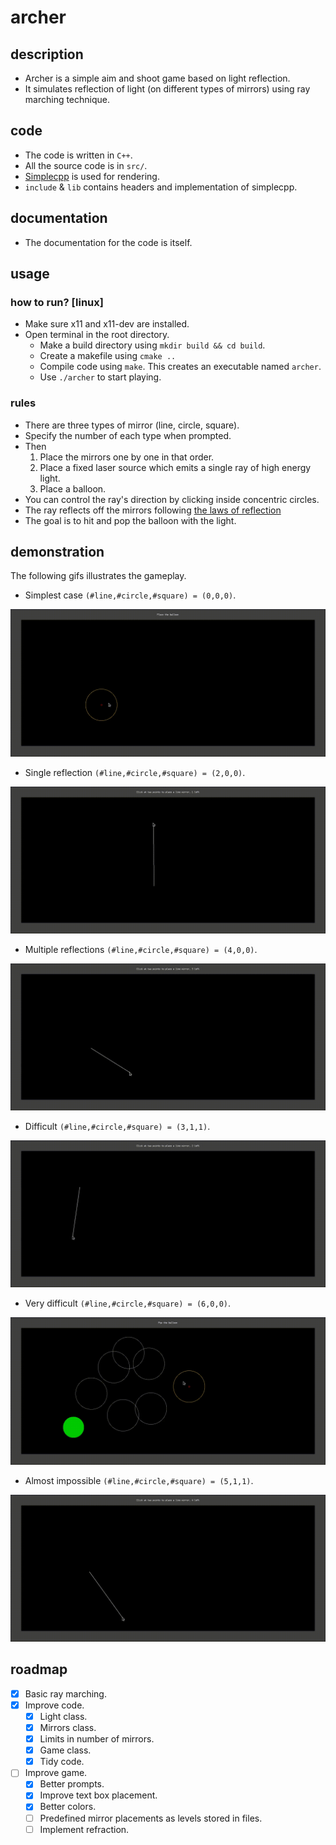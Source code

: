 # archer

## description
- Archer is a simple aim and shoot game based on light reflection.
- It simulates reflection of light (on different types of mirrors) using ray marching technique.

## code
- The code is written in `C++`.
- All the source code is in `src/`.
- [Simplecpp](https://www.cse.iitb.ac.in/~ranade/simplecpp/) is used for rendering.
- `include` & `lib` contains headers and implementation of simplecpp.

## documentation
- The documentation for the code is itself.

## usage

### how to run? [linux]
- Make sure x11 and x11-dev are installed.
- Open terminal in the root directory.
    - Make a build directory using `mkdir build && cd build`.
    - Create a makefile using `cmake ..`
    - Compile code using `make`. This creates an executable named `archer`.
    - Use `./archer` to start playing.

### rules
- There are three types of mirror (line, circle, square).
- Specify the number of each type when prompted.
- Then
    1. Place the mirrors one by one in that order.
    1. Place a fixed laser source which emits a single ray of high energy light.
    1. Place a balloon.
- You can control the ray's direction by clicking inside concentric circles.
- The ray reflects off the mirrors following [the laws of reflection](https://en.wikipedia.org/wiki/Reflection_(physics)#Laws_of_reflection)
- The goal is to hit and pop the balloon with the light.

## demonstration
The following gifs illustrates the gameplay.

- Simplest case `(#line,#circle,#square) = (0,0,0)`.

![](./github/1.000.gif)

- Single reflection `(#line,#circle,#square) = (2,0,0)`.

![](./github/2.200.gif)

- Multiple reflections `(#line,#circle,#square) = (4,0,0)`.

![](./github/3.400.gif)

- Difficult `(#line,#circle,#square) = (3,1,1)`.

![](./github/4.311.gif)

- Very difficult `(#line,#circle,#square) = (6,0,0)`.

![](./github/5.060.gif)

- Almost impossible `(#line,#circle,#square) = (5,1,1)`.

![](./github/6.510.gif)

## roadmap
- [x] Basic ray marching.
- [x] Improve code.
    - [x] Light class.
    - [x] Mirrors class.
    - [x] Limits in number of mirrors.
    - [x] Game class.
    - [x] Tidy code.
- [ ] Improve game.
    - [x] Better prompts.
    - [x] Improve text box placement.
    - [x] Better colors.
    - [ ] Predefined mirror placements as levels stored in files.
    - [ ] Implement refraction.
